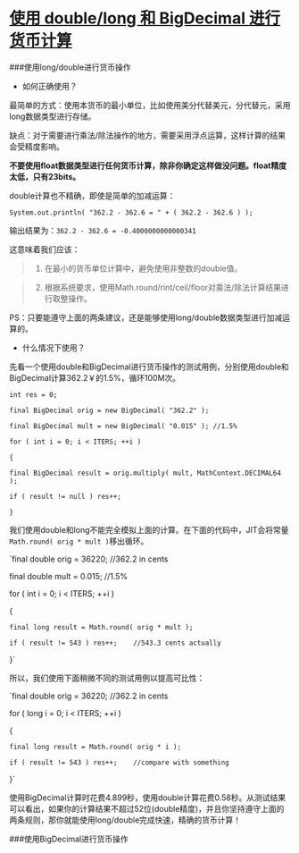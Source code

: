 [使用 double/long 和 BigDecimal 进行货币计算](http://java-performance.info/bigdecimal-vs-double-in-financial-calculations/)
===========

###使用long/double进行货币操作
* 如何正确使用？

最简单的方式：使用本货币的最小单位，比如使用美分代替美元，分代替元，采用long数据类型进行存储。

缺点：对于需要进行乘法/除法操作的地方，需要采用浮点运算，这样计算的结果会受精度影响。
 
 **不要使用float数据类型进行任何货币计算，除非你确定这样做没问题。float精度太低，只有23bits。**

double计算也不精确，即使是简单的加减运算：

`System.out.println( "362.2 - 362.6 = " + ( 362.2 - 362.6 ) );`

输出结果为：`362.2 - 362.6 = -0.4000000000000341`

这意味着我们应该：

>1.  在最小的货币单位计算中，避免使用非整数的double值。

>2. 根据系统要求，使用Math.round/rint/ceil/floor对乘法/除法计算结果进行取整操作。

PS：只要能遵守上面的两条建议，还是能够使用long/double数据类型进行加减运算的。

* 什么情况下使用？

先看一个使用double和BigDecimal进行货币操作的测试用例，分别使用double和BigDecimal计算362.2￥的1.5%，循环100M次。

    int res = 0;

    final BigDecimal orig = new BigDecimal( "362.2" );

    final BigDecimal mult = new BigDecimal( "0.015" ); //1.5%

    for ( int i = 0; i < ITERS; ++i )

    {

    final BigDecimal result = orig.multiply( mult, MathContext.DECIMAL64 );
    
    if ( result != null ) res++;
    
    }

我们使用double和long不能完全模拟上面的计算。在下面的代码中，JIT会将常量`Math.round( orig * mult )`移出循环。

`final double orig = 36220; //362.2 in cents

final double mult = 0.015; //1.5%

for ( int i = 0; i < ITERS; ++i )

{

    final long result = Math.round( orig * mult );

    if ( result != 543 ) res++;    //543.3 cents actually
}`

所以，我们使用下面稍微不同的测试用例以提高可比性：

`final double orig = 36220; //362.2 in cents

for ( long i = 0; i < ITERS; ++i )

{

    final long result = Math.round( orig * i );
    
    if ( result != 543 ) res++;    //compare with something
}`

使用BigDecimal计算时花费4.899秒，使用double计算花费0.58秒。从测试结果可以看出，如果你的计算结果不超过52位(double精度)，并且你坚持遵守上面的两条规则，那你就能使用long/double完成快速，精确的货币计算！

###使用BigDecimal进行货币操作

